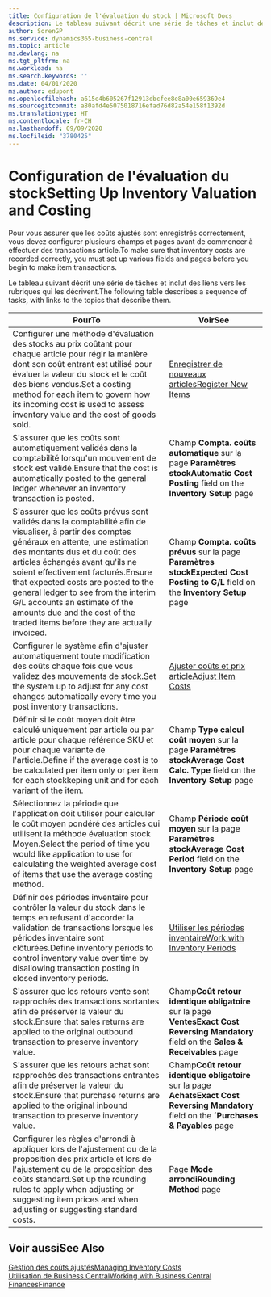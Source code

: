 ```yaml
---
title: Configuration de l'évaluation du stock | Microsoft Docs
description: Le tableau suivant décrit une série de tâches et inclut des liens vers les rubriques qui les décrivent.
author: SorenGP
ms.service: dynamics365-business-central
ms.topic: article
ms.devlang: na
ms.tgt_pltfrm: na
ms.workload: na
ms.search.keywords: ''
ms.date: 04/01/2020
ms.author: edupont
ms.openlocfilehash: a615e4b605267f12913dbcfee8e8a00e659369e4
ms.sourcegitcommit: a80afd4e5075018716efad76d82a54e158f1392d
ms.translationtype: HT
ms.contentlocale: fr-CH
ms.lasthandoff: 09/09/2020
ms.locfileid: "3780425"
---
```

# <a name="setting-up-inventory-valuation-and-costing"></a><span data-ttu-id="4903b-103">Configuration de l'évaluation du stock</span><span class="sxs-lookup"><span data-stu-id="4903b-103">Setting Up Inventory Valuation and Costing</span></span>
<span data-ttu-id="4903b-104">Pour vous assurer que les coûts ajustés sont enregistrés correctement, vous devez configurer plusieurs champs et pages avant de commencer à effectuer des transactions article.</span><span class="sxs-lookup"><span data-stu-id="4903b-104">To make sure that inventory costs are recorded correctly, you must set up various fields and pages before you begin to make item transactions.</span></span>

<span data-ttu-id="4903b-105">Le tableau suivant décrit une série de tâches et inclut des liens vers les rubriques qui les décrivent.</span><span class="sxs-lookup"><span data-stu-id="4903b-105">The following table describes a sequence of tasks, with links to the topics that describe them.</span></span>

|<span data-ttu-id="4903b-106">**Pour**</span><span class="sxs-lookup"><span data-stu-id="4903b-106">**To**</span></span>|<span data-ttu-id="4903b-107">**Voir**</span><span class="sxs-lookup"><span data-stu-id="4903b-107">**See**</span></span>|  
|------------|-------------|  
|<span data-ttu-id="4903b-108">Configurer une méthode d'évaluation des stocks au prix coûtant pour chaque article pour régir la manière dont son coût entrant est utilisé pour évaluer la valeur du stock et le coût des biens vendus.</span><span class="sxs-lookup"><span data-stu-id="4903b-108">Set a costing method for each item to govern how its incoming cost is used to assess inventory value and the cost of goods sold.</span></span>|[<span data-ttu-id="4903b-109">Enregistrer de nouveaux articles</span><span class="sxs-lookup"><span data-stu-id="4903b-109">Register New Items</span></span>](inventory-how-register-new-items.md)|  
|<span data-ttu-id="4903b-110">S'assurer que les coûts sont automatiquement validés dans la comptabilité lorsqu'un mouvement de stock est validé.</span><span class="sxs-lookup"><span data-stu-id="4903b-110">Ensure that the cost is automatically posted to the general ledger whenever an inventory transaction is posted.</span></span>|<span data-ttu-id="4903b-111">Champ **Compta. coûts automatique** sur la page **Paramètres stock**</span><span class="sxs-lookup"><span data-stu-id="4903b-111">**Automatic Cost Posting** field on the **Inventory Setup** page</span></span>|  
|<span data-ttu-id="4903b-112">S'assurer que les coûts prévus sont validés dans la comptabilité afin de visualiser, à partir des comptes généraux en attente, une estimation des montants dus et du coût des articles échangés avant qu'ils ne soient effectivement facturés.</span><span class="sxs-lookup"><span data-stu-id="4903b-112">Ensure that expected costs are posted to the general ledger to see from the interim G/L accounts an estimate of the amounts due and the cost of the traded items before they are actually invoiced.</span></span>|<span data-ttu-id="4903b-113">Champ **Compta. coûts prévus** sur la page **Paramètres stock**</span><span class="sxs-lookup"><span data-stu-id="4903b-113">**Expected Cost Posting to G/L** field on the **Inventory Setup** page</span></span>|  
|<span data-ttu-id="4903b-114">Configurer le système afin d'ajuster automatiquement toute modification des coûts chaque fois que vous validez des mouvements de stock.</span><span class="sxs-lookup"><span data-stu-id="4903b-114">Set the system up to adjust for any cost changes automatically every time you post inventory transactions.</span></span>|[<span data-ttu-id="4903b-115">Ajuster coûts et prix article</span><span class="sxs-lookup"><span data-stu-id="4903b-115">Adjust Item Costs</span></span>](inventory-how-adjust-item-costs.md)|  
|<span data-ttu-id="4903b-116">Définir si le coût moyen doit être calculé uniquement par article ou par article pour chaque référence SKU et pour chaque variante de l'article.</span><span class="sxs-lookup"><span data-stu-id="4903b-116">Define if the average cost is to be calculated per item only or per item for each stockkeping unit and for each variant of the item.</span></span>|<span data-ttu-id="4903b-117">Champ **Type calcul coût moyen** sur la page **Paramètres stock**</span><span class="sxs-lookup"><span data-stu-id="4903b-117">**Average Cost Calc. Type** field on the **Inventory Setup** page</span></span>|  
|<span data-ttu-id="4903b-118">Sélectionnez la période que l'application doit utiliser pour calculer le coût moyen pondéré des articles qui utilisent la méthode évaluation stock Moyen.</span><span class="sxs-lookup"><span data-stu-id="4903b-118">Select the period of time you would like application to use for calculating the weighted average cost of items that use the average costing method.</span></span>|<span data-ttu-id="4903b-119">Champ **Période coût moyen** sur la page **Paramètres stock**</span><span class="sxs-lookup"><span data-stu-id="4903b-119">**Average Cost Period** field on the **Inventory Setup** page</span></span>|  
|<span data-ttu-id="4903b-120">Définir des périodes inventaire pour contrôler la valeur du stock dans le temps en refusant d'accorder la validation de transactions lorsque les périodes inventaire sont clôturées.</span><span class="sxs-lookup"><span data-stu-id="4903b-120">Define inventory periods to control inventory value over time by disallowing transaction posting in closed inventory periods.</span></span>|[<span data-ttu-id="4903b-121">Utiliser les périodes inventaire</span><span class="sxs-lookup"><span data-stu-id="4903b-121">Work with Inventory Periods</span></span>](finance-how-to-work-with-inventory-periods.md)|  
|<span data-ttu-id="4903b-122">S'assurer que les retours vente sont rapprochés des transactions sortantes afin de préserver la valeur du stock.</span><span class="sxs-lookup"><span data-stu-id="4903b-122">Ensure that sales returns are applied to the original outbound transaction to preserve inventory value.</span></span>|<span data-ttu-id="4903b-123">Champ**Coût retour identique obligatoire** sur la page **Ventes**</span><span class="sxs-lookup"><span data-stu-id="4903b-123">**Exact Cost Reversing Mandatory** field on the **Sales & Receivables** page</span></span>|  
|<span data-ttu-id="4903b-124">S'assurer que les retours achat sont rapprochés des transactions entrantes afin de préserver la valeur du stock.</span><span class="sxs-lookup"><span data-stu-id="4903b-124">Ensure that purchase returns are applied to the original inbound transaction to preserve inventory value.</span></span>|<span data-ttu-id="4903b-125">Champ**Coût retour identique obligatoire** sur la page **Achats**</span><span class="sxs-lookup"><span data-stu-id="4903b-125">**Exact Cost Reversing Mandatory** field on the **´Purchases & Payables** page</span></span>|
|<span data-ttu-id="4903b-126">Configurer les règles d'arrondi à appliquer lors de l'ajustement ou de la proposition des prix article et lors de l'ajustement ou de la proposition des coûts standard.</span><span class="sxs-lookup"><span data-stu-id="4903b-126">Set up the rounding rules to apply when adjusting or suggesting item prices and when adjusting or suggesting standard costs.</span></span>|<span data-ttu-id="4903b-127">Page **Mode arrondi**</span><span class="sxs-lookup"><span data-stu-id="4903b-127">**Rounding Method** page</span></span>|  

## <a name="see-also"></a><span data-ttu-id="4903b-128">Voir aussi</span><span class="sxs-lookup"><span data-stu-id="4903b-128">See Also</span></span>  
[<span data-ttu-id="4903b-129">Gestion des coûts ajustés</span><span class="sxs-lookup"><span data-stu-id="4903b-129">Managing Inventory Costs</span></span>](finance-manage-inventory-costs.md)  
[<span data-ttu-id="4903b-130">Utilisation de Business Central</span><span class="sxs-lookup"><span data-stu-id="4903b-130">Working with Business Central</span></span>](ui-work-product.md)  
[<span data-ttu-id="4903b-131">Finances</span><span class="sxs-lookup"><span data-stu-id="4903b-131">Finance</span></span>](finance.md)  

